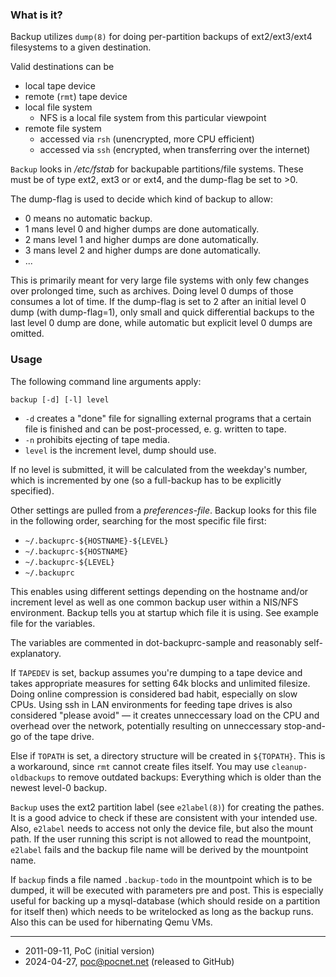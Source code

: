 ### What is it?
Backup utilizes `dump(8)` for doing per-partition backups of ext2/ext3/ext4 filesystems to a given destination.

Valid destinations can be
- local tape device
- remote (`rmt`) tape device
- local file system
   - NFS is a local file system from this particular viewpoint
- remote file system
   - accessed via `rsh` (unencrypted, more CPU efficient)
   - accessed via `ssh` (encrypted, when transferring over the internet)

`Backup` looks in */etc/fstab* for backupable partitions/file systems. These must be of type ext2, ext3 or or ext4, and the dump-flag be set to >0.

The dump-flag is used to decide which kind of backup to allow:
- 0 means no automatic backup.
- 1 mans level 0 and higher dumps are done automatically.
- 2 mans level 1 and higher dumps are done automatically.
- 3 mans level 2 and higher dumps are done automatically.
- ...

This is primarily meant for very large file systems with only few changes over prolonged time, such as archives. Doing level 0 dumps of those consumes a lot of time. If the dump-flag is set to 2 after an initial level 0 dump (with dump-flag=1), only small and quick differential backups to the last level 0 dump are done, while automatic but explicit level 0 dumps are omitted.

### Usage
The following command line arguments apply:
```
backup [-d] [-l] level
```

- `-d` creates a "done" file for signalling external programs that a certain file is finished and can be post-processed, e. g. written to tape.
- `-n` prohibits ejecting of tape media.
- `level` is the increment level, dump should use.

If no level is submitted, it will be calculated from the weekday's number, which is incremented by one (so a full-backup has to be explicitly specified).

Other settings are pulled from a *preferences-file*. Backup looks for this file in the following order, searching for the most specific file first:
- `~/.backuprc-${HOSTNAME}-${LEVEL}`
- `~/.backuprc-${HOSTNAME}`
- `~/.backuprc-${LEVEL}`
- `~/.backuprc`

This enables using different settings depending on the hostname and/or increment level as well as one common backup user within a NIS/NFS environment. Backup tells you at startup which file it is using. See example file for the variables.

The variables are commented in dot-backuprc-sample and reasonably self-explanatory.

If `TAPEDEV` is set, backup assumes you're dumping to a tape device and takes appropriate measures for setting 64k blocks and unlimited filesize. Doing online compression is considered bad habit, especially on slow CPUs. Using ssh in LAN environments for feeding tape drives is also considered "please avoid" — it creates unneccessary load on the CPU and overhead over the network, potentially resulting on unneccessary stop-and-go of the tape drive.

Else if `TOPATH` is set, a directory structure will be created in `${TOPATH}`. This is a workaround, since `rmt` cannot create files itself. You may use `cleanup-oldbackups` to remove outdated backups: Everything which is older than the newest level-0 backup.

`Backup` uses the ext2 partition label (see `e2label(8)`) for creating the pathes. It is a good advice to check if these are consistent with your intended use. Also, `e2label` needs to access not only the device file, but also the mount path. If the user running this script is not allowed to read the mountpoint, `e2label` fails and the backup file name will be derived by the mountpoint name.

If `backup` finds a file named `.backup-todo` in the mountpoint which is to be dumped, it will be executed with parameters pre and post. This is especially useful for backing up a mysql-database (which should reside on a partition for itself then) which needs to be writelocked as long as the backup runs. Also this can be used for hibernating Qemu VMs.

----

- 2011-09-11, PoC (initial version)
- 2024-04-27, poc@pocnet.net (released to GitHub)
